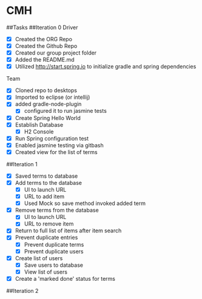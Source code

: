 # CMH

##Tasks
##Iteration 0
Driver
- [x] Created the ORG Repo
- [x] Created the Github Repo
- [x] Created our group project folder
- [x] Added the README.md
- [x] Utilized http://start.spring.io to initialize gradle and spring dependencies

Team
- [x] Cloned repo to desktops
- [x] Imported to eclipse (or intellij)
- [x] added gradle-node-plugin
    - [x] configured it to run jasmine tests
- [x] Create Spring Hello World
- [x] Establish Database
	- [x] H2 Console
- [x] Run Spring configuration test
- [x] Enabled jasmine testing via gitbash
- [x] Created view for the list of terms

##Iteration 1
- [x] Saved terms to database
- [x] Add terms to the database
	- [x] UI to launch URL
	- [x] URL to add item
	- [x] Used Mock so save method invoked added term
- [x] Remove terms from the database
	- [x] UI to launch URL
	- [x] URL to remove item
- [x] Return to full list of items after item search
- [x] Prevent duplicate entries
	- [x] Prevent duplicate terms
	- [x] Prevent duplicate users
- [x] Create list of users
	- [x] Save users to database
	- [x] View list of users
- [x] Create a 'marked done' status for terms
	
##Iteration 2